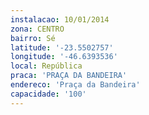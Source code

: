 ```yaml
---
instalacao: 10/01/2014
zona: CENTRO
bairro: Sé
latitude: '-23.5502757'
longitude: '-46.6393536'
local: República
praca: 'PRAÇA DA BANDEIRA'
endereco: 'Praça da Bandeira'
capacidade: '100'
---
```

